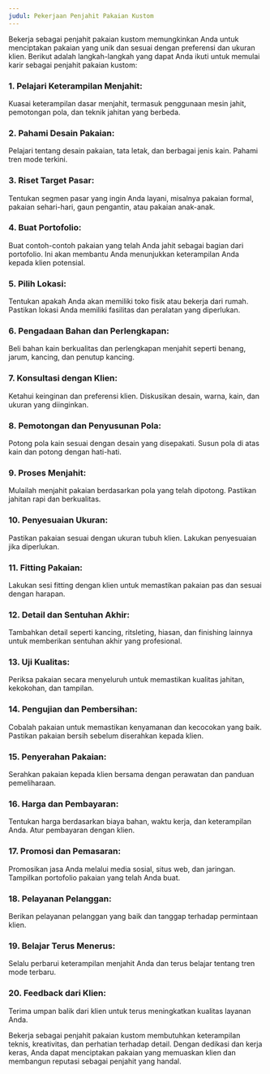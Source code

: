 ```yaml
---
judul: Pekerjaan Penjahit Pakaian Kustom
---
```


Bekerja sebagai penjahit pakaian kustom memungkinkan Anda untuk menciptakan pakaian yang unik dan sesuai dengan preferensi dan ukuran klien. Berikut adalah langkah-langkah yang dapat Anda ikuti untuk memulai karir sebagai penjahit pakaian kustom:

### 1. **Pelajari Keterampilan Menjahit:**
Kuasai keterampilan dasar menjahit, termasuk penggunaan mesin jahit, pemotongan pola, dan teknik jahitan yang berbeda.

### 2. **Pahami Desain Pakaian:**
Pelajari tentang desain pakaian, tata letak, dan berbagai jenis kain. Pahami tren mode terkini.

### 3. **Riset Target Pasar:**
Tentukan segmen pasar yang ingin Anda layani, misalnya pakaian formal, pakaian sehari-hari, gaun pengantin, atau pakaian anak-anak.

### 4. **Buat Portofolio:**
Buat contoh-contoh pakaian yang telah Anda jahit sebagai bagian dari portofolio. Ini akan membantu Anda menunjukkan keterampilan Anda kepada klien potensial.

### 5. **Pilih Lokasi:**
Tentukan apakah Anda akan memiliki toko fisik atau bekerja dari rumah. Pastikan lokasi Anda memiliki fasilitas dan peralatan yang diperlukan.

### 6. **Pengadaan Bahan dan Perlengkapan:**
Beli bahan kain berkualitas dan perlengkapan menjahit seperti benang, jarum, kancing, dan penutup kancing.

### 7. **Konsultasi dengan Klien:**
Ketahui keinginan dan preferensi klien. Diskusikan desain, warna, kain, dan ukuran yang diinginkan.

### 8. **Pemotongan dan Penyusunan Pola:**
Potong pola kain sesuai dengan desain yang disepakati. Susun pola di atas kain dan potong dengan hati-hati.

### 9. **Proses Menjahit:**
Mulailah menjahit pakaian berdasarkan pola yang telah dipotong. Pastikan jahitan rapi dan berkualitas.

### 10. **Penyesuaian Ukuran:**
Pastikan pakaian sesuai dengan ukuran tubuh klien. Lakukan penyesuaian jika diperlukan.

### 11. **Fitting Pakaian:**
Lakukan sesi fitting dengan klien untuk memastikan pakaian pas dan sesuai dengan harapan.

### 12. **Detail dan Sentuhan Akhir:**
Tambahkan detail seperti kancing, ritsleting, hiasan, dan finishing lainnya untuk memberikan sentuhan akhir yang profesional.

### 13. **Uji Kualitas:**
Periksa pakaian secara menyeluruh untuk memastikan kualitas jahitan, kekokohan, dan tampilan.

### 14. **Pengujian dan Pembersihan:**
Cobalah pakaian untuk memastikan kenyamanan dan kecocokan yang baik. Pastikan pakaian bersih sebelum diserahkan kepada klien.

### 15. **Penyerahan Pakaian:**
Serahkan pakaian kepada klien bersama dengan perawatan dan panduan pemeliharaan.

### 16. **Harga dan Pembayaran:**
Tentukan harga berdasarkan biaya bahan, waktu kerja, dan keterampilan Anda. Atur pembayaran dengan klien.

### 17. **Promosi dan Pemasaran:**
Promosikan jasa Anda melalui media sosial, situs web, dan jaringan. Tampilkan portofolio pakaian yang telah Anda buat.

### 18. **Pelayanan Pelanggan:**
Berikan pelayanan pelanggan yang baik dan tanggap terhadap permintaan klien.

### 19. **Belajar Terus Menerus:**
Selalu perbarui keterampilan menjahit Anda dan terus belajar tentang tren mode terbaru.

### 20. **Feedback dari Klien:**
Terima umpan balik dari klien untuk terus meningkatkan kualitas layanan Anda.

Bekerja sebagai penjahit pakaian kustom membutuhkan keterampilan teknis, kreativitas, dan perhatian terhadap detail. Dengan dedikasi dan kerja keras, Anda dapat menciptakan pakaian yang memuaskan klien dan membangun reputasi sebagai penjahit yang handal.